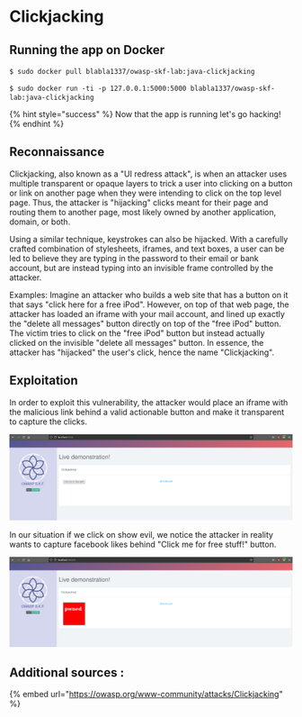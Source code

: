 # Clickjacking

## Running the app on Docker

```
$ sudo docker pull blabla1337/owasp-skf-lab:java-clickjacking
```

```
$ sudo docker run -ti -p 127.0.0.1:5000:5000 blabla1337/owasp-skf-lab:java-clickjacking
```

{% hint style="success" %}
Now that the app is running let's go hacking!
{% endhint %}

## Reconnaissance

Clickjacking, also known as a "UI redress attack", is when an attacker uses multiple transparent or opaque layers to trick a user into clicking on a button or link on another page when they were intending to click on the top level page. Thus, the attacker is "hijacking" clicks meant for their page and routing them to another page, most likely owned by another application, domain, or both.

Using a similar technique, keystrokes can also be hijacked. With a carefully crafted combination of stylesheets, iframes, and text boxes, a user can be led to believe they are typing in the password to their email or bank account, but are instead typing into an invisible frame controlled by the attacker.

Examples: Imagine an attacker who builds a web site that has a button on it that says "click here for a free iPod". However, on top of that web page, the attacker has loaded an iframe with your mail account, and lined up exactly the "delete all messages" button directly on top of the "free iPod" button. The victim tries to click on the "free iPod" button but instead actually clicked on the invisible "delete all messages" button. In essence, the attacker has "hijacked" the user's click, hence the name "Clickjacking".

## Exploitation

In order to exploit this vulnerability, the attacker would place an iframe with the malicious link behind a valid actionable button and make it transparent to capture the clicks.

![](../../.gitbook/assets/java/Clickjacking/1.png)

In our situation if we click on show evil, we notice the attacker in reality wants to capture facebook likes behind "Click me for free stuff!" button.

![](../../.gitbook/assets/java/Clickjacking/2.png)

## Additional sources :

{% embed url="https://owasp.org/www-community/attacks/Clickjacking" %}
